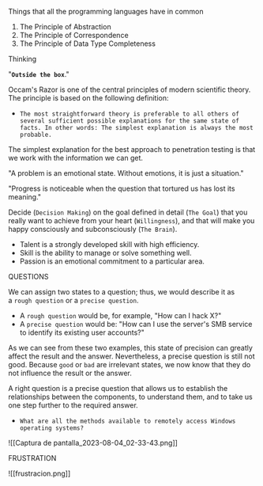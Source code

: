 Things that all the programming languages have in common
1. The Principle of Abstraction
2. The Principle of Correspondence
3. The Principle of Data Type Completeness

Thinking 

"**`Outside the box`**."


Occam's Razor is one of the central principles of modern scientific theory. The principle is based on the following definition:

- `The most straightforward theory is preferable to all others of several sufficient possible explanations for the same state of facts. In other words: The simplest explanation is always the most probable.`


The simplest explanation for the best approach to penetration testing is that we work with the information we can get.

"A problem is an emotional state. Without emotions, it is just a situation."


"Progress is noticeable when the question that tortured us has lost its meaning."

Decide (`Decision Making`) on the goal defined in detail (`The Goal`) that you really want to achieve from your heart (`Willingness`), and that will make you happy consciously and subconsciously (`The Brain`).



- Talent is a strongly developed skill with high efficiency.
- Skill is the ability to manage or solve something well.
- Passion is an emotional commitment to a particular area.


QUESTIONS  


We can assign two states to a question; thus, we would describe it as a `rough question` or a `precise question`.

- A `rough question` would be, for example, "How can I hack X?"
- A `precise question` would be: "How can I use the server's SMB service to identify its existing user accounts?"

As we can see from these two examples, this state of precision can greatly affect the result and the answer. Nevertheless, a precise question is still not good. Because `good` or `bad` are irrelevant states, we now know that they do not influence the result or the answer.


A right question is a precise question that allows us to establish the relationships between the components, to understand them, and to take us one step further to the required answer.



- `What are all the methods available to remotely access Windows operating systems?`


![[Captura de pantalla_2023-08-04_02-33-43.png]]


FRUSTRATION 

![[frustracion.png]]